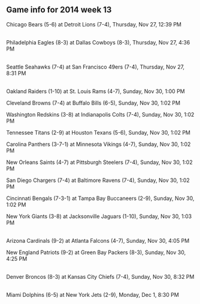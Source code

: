 ## Game info for 2014 week 13
Chicago Bears (5-6) at Detroit Lions (7-4), Thursday, Nov 27, 12:39 PM

<br/>Philadelphia Eagles (8-3) at Dallas Cowboys (8-3), Thursday, Nov 27, 4:36 PM

<br/>Seattle Seahawks (7-4) at San Francisco 49ers (7-4), Thursday, Nov 27, 8:31 PM

<br/>Oakland Raiders (1-10) at St. Louis Rams (4-7), Sunday, Nov 30, 1:00 PM

Cleveland Browns (7-4) at Buffalo Bills (6-5), Sunday, Nov 30, 1:02 PM

Washington Redskins (3-8) at Indianapolis Colts (7-4), Sunday, Nov 30, 1:02 PM

Tennessee Titans (2-9) at Houston Texans (5-6), Sunday, Nov 30, 1:02 PM

Carolina Panthers (3-7-1) at Minnesota Vikings (4-7), Sunday, Nov 30, 1:02 PM

New Orleans Saints (4-7) at Pittsburgh Steelers (7-4), Sunday, Nov 30, 1:02 PM

San Diego Chargers (7-4) at Baltimore Ravens (7-4), Sunday, Nov 30, 1:02 PM

Cincinnati Bengals (7-3-1) at Tampa Bay Buccaneers (2-9), Sunday, Nov 30, 1:02 PM

New York Giants (3-8) at Jacksonville Jaguars (1-10), Sunday, Nov 30, 1:03 PM

<br/>Arizona Cardinals (9-2) at Atlanta Falcons (4-7), Sunday, Nov 30, 4:05 PM

New England Patriots (9-2) at Green Bay Packers (8-3), Sunday, Nov 30, 4:25 PM

<br/>Denver Broncos (8-3) at Kansas City Chiefs (7-4), Sunday, Nov 30, 8:32 PM

<br/>Miami Dolphins (6-5) at New York Jets (2-9), Monday, Dec 1, 8:30 PM


